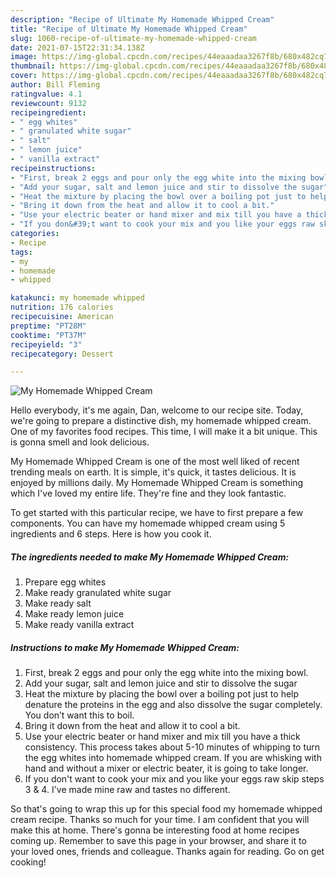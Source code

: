 ```yaml
---
description: "Recipe of Ultimate My Homemade Whipped Cream"
title: "Recipe of Ultimate My Homemade Whipped Cream"
slug: 1060-recipe-of-ultimate-my-homemade-whipped-cream
date: 2021-07-15T22:31:34.138Z
image: https://img-global.cpcdn.com/recipes/44eaaadaa3267f8b/680x482cq70/my-homemade-whipped-cream-recipe-main-photo.jpg
thumbnail: https://img-global.cpcdn.com/recipes/44eaaadaa3267f8b/680x482cq70/my-homemade-whipped-cream-recipe-main-photo.jpg
cover: https://img-global.cpcdn.com/recipes/44eaaadaa3267f8b/680x482cq70/my-homemade-whipped-cream-recipe-main-photo.jpg
author: Bill Fleming
ratingvalue: 4.1
reviewcount: 9132
recipeingredient:
- " egg whites"
- " granulated white sugar"
- " salt"
- " lemon juice"
- " vanilla extract"
recipeinstructions:
- "First, break 2 eggs and pour only the egg white into the mixing bowl."
- "Add your sugar, salt and lemon juice and stir to dissolve the sugar"
- "Heat the mixture by placing the bowl over a boiling pot just to help denature the proteins in the egg and also dissolve the sugar completely. You don’t want this to boil."
- "Bring it down from the heat and allow it to cool a bit."
- "Use your electric beater or hand mixer and mix till you have a thick consistency. This process takes about 5-10 minutes of whipping to turn the egg whites into homemade whipped cream. If you are whisking with hand and without a mixer or electric beater, it is going to take longer."
- "If you don&#39;t want to cook your mix and you like your eggs raw skip steps 3 &amp; 4. I&#39;ve made mine raw and tastes no different."
categories:
- Recipe
tags:
- my
- homemade
- whipped

katakunci: my homemade whipped 
nutrition: 176 calories
recipecuisine: American
preptime: "PT28M"
cooktime: "PT37M"
recipeyield: "3"
recipecategory: Dessert

---
```



![My Homemade Whipped Cream](https://img-global.cpcdn.com/recipes/44eaaadaa3267f8b/680x482cq70/my-homemade-whipped-cream-recipe-main-photo.jpg)

Hello everybody, it's me again, Dan, welcome to our recipe site. Today, we're going to prepare a distinctive dish, my homemade whipped cream. One of my favorites food recipes. This time, I will make it a bit unique. This is gonna smell and look delicious.



My Homemade Whipped Cream is one of the most well liked of recent trending meals on earth. It is simple, it's quick, it tastes delicious. It is enjoyed by millions daily. My Homemade Whipped Cream is something which I've loved my entire life. They're fine and they look fantastic.


To get started with this particular recipe, we have to first prepare a few components. You can have my homemade whipped cream using 5 ingredients and 6 steps. Here is how you cook it.

<!--inarticleads1-->

##### The ingredients needed to make My Homemade Whipped Cream:

1. Prepare  egg whites
1. Make ready  granulated white sugar
1. Make ready  salt
1. Make ready  lemon juice
1. Make ready  vanilla extract




<!--inarticleads2-->

##### Instructions to make My Homemade Whipped Cream:

1. First, break 2 eggs and pour only the egg white into the mixing bowl.
1. Add your sugar, salt and lemon juice and stir to dissolve the sugar
1. Heat the mixture by placing the bowl over a boiling pot just to help denature the proteins in the egg and also dissolve the sugar completely. You don’t want this to boil.
1. Bring it down from the heat and allow it to cool a bit.
1. Use your electric beater or hand mixer and mix till you have a thick consistency. This process takes about 5-10 minutes of whipping to turn the egg whites into homemade whipped cream. If you are whisking with hand and without a mixer or electric beater, it is going to take longer.
1. If you don&#39;t want to cook your mix and you like your eggs raw skip steps 3 &amp; 4. I&#39;ve made mine raw and tastes no different.




So that's going to wrap this up for this special food my homemade whipped cream recipe. Thanks so much for your time. I am confident that you will make this at home. There's gonna be interesting food at home recipes coming up. Remember to save this page in your browser, and share it to your loved ones, friends and colleague. Thanks again for reading. Go on get cooking!
